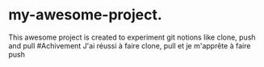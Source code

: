 # my-awesome-project.
This awesome project is created to experiment git notions like clone, push and pull
#Achivement
J'ai réussi à faire clone, pull et je m'apprête à faire push
